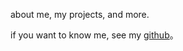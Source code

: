 about me, my projects, and more.

if you want to know me, see my [github](https://github.com/taobowen)。
